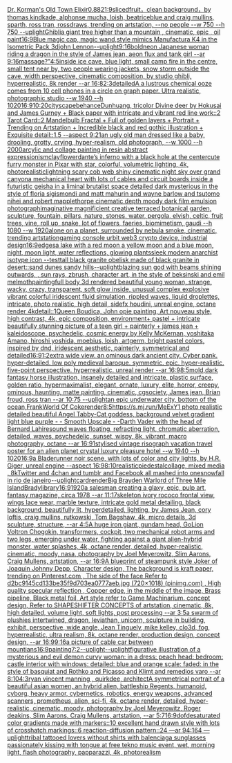 [Dr. Korman's Old Town Elixir](https://www.ebank.nz/aiartgenerator?category=Dr.%20Korman%27s%20Old%20Town%20Elixir)[0.88](https://www.ebank.nz/aiartgenerator?category=0.88)[21:9](https://www.ebank.nz/aiartgenerator?category=21%3A9)[sliced ​​fruit，clean background，by thomas kindkade, alphonse mucha, loish, beatriceblue and craig mullins, sparth, ross tran, rossdraws, trending on artstation, --no people --w 750 --h 750 --uplight](https://www.ebank.nz/aiartgenerator?category=sliced%20%E2%80%8B%E2%80%8Bfruit%EF%BC%8Cclean%20background%EF%BC%8Cby%20thomas%20kindkade%2C%20alphonse%20mucha%2C%20loish%2C%20beatriceblue%20and%20craig%20mullins%2C%20sparth%2C%20ross%20tran%2C%20rossdraws%2C%20trending%20on%20artstation%2C%20--no%20people%20--w%20750%20--h%20750%20--uplight)[Ghibli](https://www.ebank.nz/aiartgenerator?category=Ghibli)[a giant tree higher than a mountain , cinematic, epic , oil paint](https://www.ebank.nz/aiartgenerator?category=a%20giant%20tree%20higher%20than%20a%20mountain%20%2C%20cinematic%2C%20epic%20%2C%20oil%20paint)[16:9](https://www.ebank.nz/aiartgenerator?category=16%3A9)[Blue magic cap, magic wand,style mimics Manufactura K4 in the Isometric Pack 3d](https://www.ebank.nz/aiartgenerator?category=Blue%20magic%20cap%2C%20magic%20wand%2Cstyle%20mimics%20Manufactura%20K4%20in%20the%20Isometric%20Pack%203d)[john Lennon](https://www.ebank.nz/aiartgenerator?category=john%20Lennon)[--uplight](https://www.ebank.nz/aiartgenerator?category=--uplight)[9:16](https://www.ebank.nz/aiartgenerator?category=9%3A16)[bold](https://www.ebank.nz/aiartgenerator?category=bold)[neon Japanese woman riding a dragon in the style of James jean, aeon flux and tank girl --ar 9:16](https://www.ebank.nz/aiartgenerator?category=neon%20Japanese%20woman%20riding%20a%20dragon%20in%20the%20style%20of%20James%20jean%2C%20aeon%20flux%20and%20tank%20girl%20--ar%209%3A16)[massage?"](https://www.ebank.nz/aiartgenerator?category=massage%3F%22)[4:5](https://www.ebank.nz/aiartgenerator?category=4%3A5)[inside ice cave, blue light, small camp fire in the centre, small tent near by, two people wearing jackets, snow storm outside the cave, width perspective, cinematic composition, by studio ghibli, hyperrealistic, 8k render --ar 16:8](https://www.ebank.nz/aiartgenerator?category=inside%20ice%20cave%2C%20blue%20light%2C%20small%20camp%20fire%20in%20the%20centre%2C%20small%20tent%20near%20by%2C%20two%20people%20wearing%20jackets%2C%20snow%20storm%20outside%20the%20cave%2C%20width%20perspective%2C%20cinematic%20composition%2C%20by%20studio%20ghibli%2C%20hyperrealistic%2C%208k%20render%20--ar%2016%3A8)[2:3](https://www.ebank.nz/aiartgenerator?category=2%3A3)[detailed](https://www.ebank.nz/aiartgenerator?category=detailed)[A a lustrous chemical ooze comes from 10 cell phones in a circle on graph paper. Ultra realistic, photographic studio --w 1940 --h 1020](https://www.ebank.nz/aiartgenerator?category=A%20a%20lustrous%20chemical%20ooze%20comes%20from%2010%20cell%20phones%20in%20a%20circle%20on%20graph%20paper.%20Ultra%20realistic%2C%20photographic%20studio%20--w%201940%20--h%201020)[16:9](https://www.ebank.nz/aiartgenerator?category=16%3A9)[10:20](https://www.ebank.nz/aiartgenerator?category=10%3A20)[cityscape](https://www.ebank.nz/aiartgenerator?category=cityscape)[behance](https://www.ebank.nz/aiartgenerator?category=behance)[Dunhuang, tricolor Divine deer by Hokusai and James Gurney + Black paper with intricate and vibrant red line work::2 Tarot Card::2 Mandelbulb Fractal + Full of golden layers + Portrait + Trending on Artstation + Incredible black and red gothic illustration + Exquisite detail::1.5 --aspect 9:21](https://www.ebank.nz/aiartgenerator?category=Dunhuang%2C%20tricolor%20Divine%20deer%20by%20Hokusai%20and%20James%20Gurney%20%2B%20Black%20paper%20with%20intricate%20and%20vibrant%20red%20line%20work%3A%3A2%20Tarot%20Card%3A%3A2%20Mandelbulb%20Fractal%20%2B%20Full%20of%20golden%20layers%20%2B%20Portrait%20%2B%20Trending%20on%20Artstation%20%2B%20Incredible%20black%20and%20red%20gothic%20illustration%20%2B%20Exquisite%20detail%3A%3A1.5%20--aspect%209%3A21)[an ugly old man dressed like a baby, drooling, grotty, crying, hyper-realism, old photograph, --w 1000 --h 2000](https://www.ebank.nz/aiartgenerator?category=an%20ugly%20old%20man%20dressed%20like%20a%20baby%2C%20drooling%2C%20grotty%2C%20crying%2C%20hyper-realism%2C%20old%20photograph%2C%20--w%201000%20--h%202000)[arcylic and collage painting in resin abstract expressionism](https://www.ebank.nz/aiartgenerator?category=arcylic%20and%20collage%20painting%20in%20resin%20abstract%20expressionism)[clay](https://www.ebank.nz/aiartgenerator?category=clay)[flower](https://www.ebank.nz/aiartgenerator?category=flower)[dante’s inferno with a black hole at the center](https://www.ebank.nz/aiartgenerator?category=dante%E2%80%99s%20inferno%20with%20a%20black%20hole%20at%20the%20center)[cute furry monster in Pixar with star, colorful, volumetric lighting, 4k, photorealistic](https://www.ebank.nz/aiartgenerator?category=cute%20furry%20monster%20in%20Pixar%20with%20star%2C%20colorful%2C%20volumetric%20lighting%2C%204k%2C%20photorealistic)[lightning scary cob web shiny cinematic night sky over grand canyon](https://www.ebank.nz/aiartgenerator?category=lightning%20scary%20cob%20web%20shiny%20cinematic%20night%20sky%20over%20grand%20canyon)[a mechanical heart with lots of cables and circuit boards inside a futuristic geisha in a liminal brutalist space detailed dark mysterious in the style of floria sigismondi and matt mahurin and wayne barlow and tsutomo nihei and robert mapplethorpe cinematic depth moody dark film emulsion photograph](https://www.ebank.nz/aiartgenerator?category=a%20mechanical%20heart%20with%20lots%20of%20cables%20and%20circuit%20boards%20inside%20a%20futuristic%20geisha%20in%20a%20liminal%20brutalist%20space%20detailed%20dark%20mysterious%20in%20the%20style%20of%20floria%20sigismondi%20and%20matt%20mahurin%20and%20wayne%20barlow%20and%20tsutomo%20nihei%20and%20robert%20mapplethorpe%20cinematic%20depth%20moody%20dark%20film%20emulsion%20photograph)[imaginative magnificient creative terraced botanical garden, sculpture, fountain, pillars, nature, stones, water, pergola, elvish, celtic, fruit trees, vine, roll up, snake, lot of flowers, faeries, biomimetism, gaudi --h 1080 --w 1920](https://www.ebank.nz/aiartgenerator?category=imaginative%20magnificient%20creative%20terraced%20botanical%20garden%2C%20sculpture%2C%20fountain%2C%20pillars%2C%20nature%2C%20stones%2C%20water%2C%20pergola%2C%20elvish%2C%20celtic%2C%20fruit%20trees%2C%20vine%2C%20roll%20up%2C%20snake%2C%20lot%20of%20flowers%2C%20faeries%2C%20biomimetism%2C%20gaudi%20--h%201080%20--w%201920)[alone on a planet, surrounded by nebula smoke, cinematic, trending artstation](https://www.ebank.nz/aiartgenerator?category=alone%20on%20a%20planet%2C%20surrounded%20by%20nebula%20smoke%2C%20cinematic%2C%20trending%20artstation)[gaming console urbit web3 crypto device, industrial design](https://www.ebank.nz/aiartgenerator?category=gaming%20console%20urbit%20web3%20crypto%20device%2C%20industrial%20design)[16:9](https://www.ebank.nz/aiartgenerator?category=16%3A9)[edges](https://www.ebank.nz/aiartgenerator?category=edges)[a lake with a red moon a yellow moon and a blue moon, night, moon light, water reflections, glowing plants](https://www.ebank.nz/aiartgenerator?category=a%20lake%20with%20a%20red%20moon%20a%20yellow%20moon%20and%20a%20blue%20moon%2C%20night%2C%20moon%20light%2C%20water%20reflections%2C%20glowing%20plants)[sleek modern anarchist isotype icon --test](https://www.ebank.nz/aiartgenerator?category=sleek%20modern%20anarchist%20isotype%20icon%20--test)[tall black granite obelisk made of black granite in desert::sand dunes sandy hills](https://www.ebank.nz/aiartgenerator?category=tall%20black%20granite%20obelisk%20made%20of%20black%20granite%20in%20desert%3A%3Asand%20dunes%20sandy%20hills)[--uplight](https://www.ebank.nz/aiartgenerator?category=--uplight)[blazing sun god with beams shining outwards, , sun rays, zbrush, character art, in the style of beksinski and emil melmoth](https://www.ebank.nz/aiartgenerator?category=blazing%20sun%20god%20with%20beams%20shining%20outwards%2C%20%2C%20sun%20rays%2C%20zbrush%2C%20character%20art%2C%20in%20the%20style%20of%20beksinski%20and%20emil%20melmoth)[painting](https://www.ebank.nz/aiartgenerator?category=painting)[full body 3d rendered beautiful young woman,  strange, wacky, crazy, transparent, soft glow inside, unusual complex explosive vibrant colorful iridescent  fluid simulation, rippled waves, liquid droplettes, intricate, photo realistic, high detail, sidefx houdini, unreal engine, octane render 4k](https://www.ebank.nz/aiartgenerator?category=full%20body%203d%20rendered%20beautiful%20young%20woman%2C%20%20strange%2C%20wacky%2C%20crazy%2C%20transparent%2C%20soft%20glow%20inside%2C%20unusual%20complex%20explosive%20vibrant%20colorful%20iridescent%20%20fluid%20simulation%2C%20rippled%20waves%2C%20liquid%20droplettes%2C%20intricate%2C%20photo%20realistic%2C%20high%20detail%2C%20sidefx%20houdini%2C%20unreal%20engine%2C%20octane%20render%204k)[detail::1](https://www.ebank.nz/aiartgenerator?category=detail%3A%3A1)[Queen Boudica, John opie painting, Art nouveau style, high contrast, 4k, epic composition, environment](https://www.ebank.nz/aiartgenerator?category=Queen%20Boudica%2C%20John%20opie%20painting%2C%20Art%20nouveau%20style%2C%20high%20contrast%2C%204k%2C%20epic%20composition%2C%20environment)[+ pastel +  intricate beautifully stunning picture of a teen girl + painterly + james jean + kaleidoscope, psychedelic, cosmic energy by Kelly McKernan, yoshitaka Amano, hiroshi yoshida, moebius, loish, artgerm, bright pastel colors, inspired by dnd, iridescent aesthetic, painterly, symmetrical and detailed](https://www.ebank.nz/aiartgenerator?category=%2B%20pastel%20%2B%20%20intricate%20beautifully%20stunning%20picture%20of%20a%20teen%20girl%20%2B%20painterly%20%2B%20james%20jean%20%2B%20kaleidoscope%2C%20psychedelic%2C%20cosmic%20energy%20by%20Kelly%20McKernan%2C%20yoshitaka%20Amano%2C%20hiroshi%20yoshida%2C%20moebius%2C%20loish%2C%20artgerm%2C%20bright%20pastel%20colors%2C%20inspired%20by%20dnd%2C%20iridescent%20aesthetic%2C%20painterly%2C%20symmetrical%20and%20detailed)[16:9](https://www.ebank.nz/aiartgenerator?category=16%3A9)[1:2](https://www.ebank.nz/aiartgenerator?category=1%3A2)[extra wide view. an ominous dark ancient city. Cyber pank. hyper-detailed. low poly medieval baroque. symmetric. epic. hyper-realistic. five-point perspective. hyperrealistic. unreal render --ar 16:9](https://www.ebank.nz/aiartgenerator?category=extra%20wide%20view.%20an%20ominous%20dark%20ancient%20city.%20Cyber%20pank.%20hyper-detailed.%20low%20poly%20medieval%20baroque.%20symmetric.%20epic.%20hyper-realistic.%20five-point%20perspective.%20hyperrealistic.%20unreal%20render%20--ar%2016%3A9)[8:5](https://www.ebank.nz/aiartgenerator?category=8%3A5)[mold,](https://www.ebank.nz/aiartgenerator?category=mold%2C)[dark fantasy horse illustration, insanely detailed and intricate, plastic surface, golden ratio, hypermaximalist, elegant, ornate, luxury, elite, horror, creepy, ominous, haunting, matte painting, cinematic, cgsociety, James jean, Brian froud, ross tran --ar 10:75 --uplight](https://www.ebank.nz/aiartgenerator?category=dark%20fantasy%20horse%20illustration%2C%20insanely%20detailed%20and%20intricate%2C%20plastic%20surface%2C%20golden%20ratio%2C%20hypermaximalist%2C%20elegant%2C%20ornate%2C%20luxury%2C%20elite%2C%20horror%2C%20creepy%2C%20ominous%2C%20haunting%2C%20matte%20painting%2C%20cinematic%2C%20cgsociety%2C%20James%20jean%2C%20Brian%20froud%2C%20ross%20tran%20--ar%2010%3A75%20--uplight)[an epic underwater city, bottom of the ocean,](https://www.ebank.nz/aiartgenerator?category=an%20epic%20underwater%20city%2C%20bottom%20of%20the%20ocean%2C)[Frank](https://www.ebank.nz/aiartgenerator?category=Frank)[World Of Coke](https://www.ebank.nz/aiartgenerator?category=World%20Of%20Coke)[render](https://www.ebank.nz/aiartgenerator?category=render)[8:5](https://www.ebank.nz/aiartgenerator?category=8%3A5)[https://s.mj.run/MeExY1  photo realistic detailed beautiful Angel Tabby-Cat goddess, background velvet gradient light blue purple - - Smooth Upscale - -](https://www.ebank.nz/aiartgenerator?category=https%3A//s.mj.run/MeExY1%20%20photo%20realistic%20detailed%20beautiful%20Angel%20Tabby-Cat%20goddess%2C%20background%20velvet%20gradient%20light%20blue%20purple%20-%20-%20Smooth%20Upscale%20-%20-)[Darth Vader with the head of Bernard Lahire](https://www.ebank.nz/aiartgenerator?category=Darth%20Vader%20with%20the%20head%20of%20Bernard%20Lahire)[sound waves floating, refracting light, chromatic aberration, detailed, waves, psychedelic, sunset, wispy, 8k, vibrant, macro photography, octane --ar 16:9](https://www.ebank.nz/aiartgenerator?category=sound%20waves%20floating%2C%20refracting%20light%2C%20chromatic%20aberration%2C%20detailed%2C%20waves%2C%20psychedelic%2C%20sunset%2C%20wispy%2C%208k%2C%20vibrant%2C%20macro%20photography%2C%20octane%20--ar%2016%3A9)[1](https://www.ebank.nz/aiartgenerator?category=1)[stylised vintage risograph vacation travel poster for an alien planet crystal luxury pleasure hotel  --w 1940 --h 1020](https://www.ebank.nz/aiartgenerator?category=stylised%20vintage%20risograph%20vacation%20travel%20poster%20for%20an%20alien%20planet%20crystal%20luxury%20pleasure%20hotel%20%20--w%201940%20--h%201020)[16:9](https://www.ebank.nz/aiartgenerator?category=16%3A9)[a Bladerunner noir scene, with lots of color and city lights, by H.R. Giger, unreal engine --aspect 16:9](https://www.ebank.nz/aiartgenerator?category=a%20Bladerunner%20noir%20scene%2C%20with%20lots%20of%20color%20and%20city%20lights%2C%20by%20H.R.%20Giger%2C%20unreal%20engine%20--aspect%2016%3A9)[8:10](https://www.ebank.nz/aiartgenerator?category=8%3A10)[realistic](https://www.ebank.nz/aiartgenerator?category=realistic)[piedestal](https://www.ebank.nz/aiartgenerator?category=piedestal)[collage, mixed media , 8k](https://www.ebank.nz/aiartgenerator?category=collage%2C%20mixed%20media%20%2C%208k)[Twitter and 4chan and tumblr and Facebook all mashed into one](https://www.ebank.nz/aiartgenerator?category=Twitter%20and%204chan%20and%20tumblr%20and%20Facebook%20all%20mashed%20into%20one)[snowfall in rio de janeiro](https://www.ebank.nz/aiartgenerator?category=snowfall%20in%20rio%20de%20janeiro)[--uplight](https://www.ebank.nz/aiartgenerator?category=--uplight)[card](https://www.ebank.nz/aiartgenerator?category=card)[render](https://www.ebank.nz/aiartgenerator?category=render)[Big Brayden Warlord of Three Mile Island](https://www.ebank.nz/aiartgenerator?category=Big%20Brayden%20Warlord%20of%20Three%20Mile%20Island)[Brady](https://www.ebank.nz/aiartgenerator?category=Brady)[library](https://www.ebank.nz/aiartgenerator?category=library)[16:9](https://www.ebank.nz/aiartgenerator?category=16%3A9)[1920](https://www.ebank.nz/aiartgenerator?category=1920)[a salesman creating a glaxy, epic, pulp art, fantasy magazine, circa 1978 --ar 11:17](https://www.ebank.nz/aiartgenerator?category=a%20salesman%20creating%20a%20glaxy%2C%20epic%2C%20pulp%20art%2C%20fantasy%20magazine%2C%20circa%201978%20--ar%2011%3A17)[skeleton ivory rococo frontal view, wings lace wear, marble texture, intricate gold metal detailing, black background, beautifully lit, hyperdetailed, lighting, by James Jean, cory loftis, craig mullins, rutkowski, Tom Bagshaw, 4k, micro details, 3d sculpture, structure, --ar 4:5](https://www.ebank.nz/aiartgenerator?category=skeleton%20ivory%20rococo%20frontal%20view%2C%20wings%20lace%20wear%2C%20marble%20texture%2C%20intricate%20gold%20metal%20detailing%2C%20black%20background%2C%20beautifully%20lit%2C%20hyperdetailed%2C%20lighting%2C%20by%20James%20Jean%2C%20cory%20loftis%2C%20craig%20mullins%2C%20rutkowski%2C%20Tom%20Bagshaw%2C%204k%2C%20micro%20details%2C%203d%20sculpture%2C%20structure%2C%20--ar%204%3A5)[A huge iron giant, gundam head, GoLion Voltron Chogokin, transformers, cockpit, two mechanical robot arms and two legs, emerging under water, fighting against a giant alien-hybrid monster, water splashes, 4k, octane render, detailed, hyper-realistic, cinematic, moody, nasa, photography by Joel Meyerowitz, Slim Aarons, Craig Mullens, artstation, --ar 16:9](https://www.ebank.nz/aiartgenerator?category=A%20huge%20iron%20giant%2C%20gundam%20head%2C%20GoLion%20Voltron%20Chogokin%2C%20transformers%2C%20cockpit%2C%20two%20mechanical%20robot%20arms%20and%20two%20legs%2C%20emerging%20under%20water%2C%20fighting%20against%20a%20giant%20alien-hybrid%20monster%2C%20water%20splashes%2C%204k%2C%20octane%20render%2C%20detailed%2C%20hyper-realistic%2C%20cinematic%2C%20moody%2C%20nasa%2C%20photography%20by%20Joel%20Meyerowitz%2C%20Slim%20Aarons%2C%20Craig%20Mullens%2C%20artstation%2C%20--ar%2016%3A9)[A blueprint of steampunk style Joker of Joaquin Johnny Depp,  Character design, The background is kraft paper,  trending on Pinterest.com  , The side of the face Refer to d2bc9145cd133be35f9d703ea0777aeb.jpg (720×1018) (pinimg.com)  , High quality specular reflection ,  Copper  edge, in the middle of the image, Brass pipeline,  Black metal foil,  Art style refer to Game Machinarium.  concept design, Refer to SHAPESHIFTER CONCEPTS  of artstation, cinematic,  8k, high detailed,  volume light,  soft lights,  post processing    --ar 3:5](https://www.ebank.nz/aiartgenerator?category=A%20blueprint%20of%20steampunk%20style%20Joker%20of%20Joaquin%20Johnny%20Depp%2C%20%20Character%20design%2C%20The%20background%20is%20kraft%20paper%2C%20%20trending%20on%20Pinterest.com%20%20%2C%20The%20side%20of%20the%20face%20Refer%20to%20d2bc9145cd133be35f9d703ea0777aeb.jpg%20%28720%C3%971018%29%20%28pinimg.com%29%20%20%2C%20High%20quality%20specular%20reflection%20%2C%20%20Copper%20%20edge%2C%20in%20the%20middle%20of%20the%20image%2C%20Brass%20pipeline%2C%20%20Black%20metal%20foil%2C%20%20Art%20style%20refer%20to%20Game%20Machinarium.%20%20concept%20design%2C%20Refer%20to%20SHAPESHIFTER%20CONCEPTS%20%20of%20artstation%2C%20cinematic%2C%20%208k%2C%20high%20detailed%2C%20%20volume%20light%2C%20%20soft%20lights%2C%20%20post%20processing%20%20%20%20--ar%203%3A5)[a swarm of plushies intertwined, dragon, leviathan, unicorn, sculpture in building, exhibit, perspective, wide angle, Jean Tinguely, mike kelley, clo3d, fog, hyperrealistic, ultra realism, 8k, octane render, production design, concept design, --ar 16:9](https://www.ebank.nz/aiartgenerator?category=a%20swarm%20of%20plushies%20intertwined%2C%20dragon%2C%20leviathan%2C%20unicorn%2C%20sculpture%20in%20building%2C%20exhibit%2C%20perspective%2C%20wide%20angle%2C%20Jean%20Tinguely%2C%20mike%20kelley%2C%20clo3d%2C%20fog%2C%20hyperrealistic%2C%20ultra%20realism%2C%208k%2C%20octane%20render%2C%20production%20design%2C%20concept%20design%2C%20--ar%2016%3A9)[9:16](https://www.ebank.nz/aiartgenerator?category=9%3A16)[a picture of cable car between mountians](https://www.ebank.nz/aiartgenerator?category=a%20picture%20of%20cable%20car%20between%20mountians)[16:9](https://www.ebank.nz/aiartgenerator?category=16%3A9)[painting](https://www.ebank.nz/aiartgenerator?category=painting)[7:2](https://www.ebank.nz/aiartgenerator?category=7%3A2)[](https://www.ebank.nz/aiartgenerator?category=)[--uplight](https://www.ebank.nz/aiartgenerator?category=--uplight)[--uplight](https://www.ebank.nz/aiartgenerator?category=--uplight)[figurative illustration of a mysterious and evil demon curvy woman: in a dress: peach head: bedroom: castle interior with windows: detailed: blue and orange scale: faded: in the style of basquiat and Rothko and Picasso and Klimt and remedios varo --ar 8:10](https://www.ebank.nz/aiartgenerator?category=figurative%20illustration%20of%20a%20mysterious%20and%20evil%20demon%20curvy%20woman%3A%20in%20a%20dress%3A%20peach%20head%3A%20bedroom%3A%20castle%20interior%20with%20windows%3A%20detailed%3A%20blue%20and%20orange%20scale%3A%20faded%3A%20in%20the%20style%20of%20basquiat%20and%20Rothko%20and%20Picasso%20and%20Klimt%20and%20remedios%20varo%20--ar%208%3A10)[4:3](https://www.ebank.nz/aiartgenerator?category=4%3A3)[ryan vincent manning , quirkdee, architect](https://www.ebank.nz/aiartgenerator?category=ryan%20vincent%20manning%20%2C%20quirkdee%2C%20architect)[A symmetrical portrait of a beautiful asian women, an hybrid alien, battleship Regents, humanoid, cyborg, heavy armor, cybernetics, robotics, energy weapons, advanced scanners, prometheus, alien, sci-fi, 4k, octane render, detailed, hyper-realistic, cinematic, moody, photography by Joel Meyerowitz, Roger deakins, Slim Aarons, Craig Mullens, artstation, --ar 5:7](https://www.ebank.nz/aiartgenerator?category=A%20symmetrical%20portrait%20of%20a%20beautiful%20asian%20women%2C%20an%20hybrid%20alien%2C%20battleship%20Regents%2C%20humanoid%2C%20cyborg%2C%20heavy%20armor%2C%20cybernetics%2C%20robotics%2C%20energy%20weapons%2C%20advanced%20scanners%2C%20prometheus%2C%20alien%2C%20sci-fi%2C%204k%2C%20octane%20render%2C%20detailed%2C%20hyper-realistic%2C%20cinematic%2C%20moody%2C%20photography%20by%20Joel%20Meyerowitz%2C%20Roger%20deakins%2C%20Slim%20Aarons%2C%20Craig%20Mullens%2C%20artstation%2C%20--ar%205%3A7)[16:9](https://www.ebank.nz/aiartgenerator?category=16%3A9)[dof](https://www.ebank.nz/aiartgenerator?category=dof)[desaturated color gradients made with markers::10 excellent hand drawn style with lots of crosshatch markings::6 reaction-diffusion pattern::24 —ar 94:164 —uplight](https://www.ebank.nz/aiartgenerator?category=desaturated%20color%20gradients%20made%20with%20markers%3A%3A10%20excellent%20hand%20drawn%20style%20with%20lots%20of%20crosshatch%20markings%3A%3A6%20reaction-diffusion%20pattern%3A%3A24%20%E2%80%94ar%2094%3A164%20%E2%80%94uplight)[tribal tattooed lovers without shirts with balenciaga sunglasses passionately kissing with tongue at free tekno music event, wet, morning light, flash photography, papparazzi, 4k, photorealism](https://www.ebank.nz/aiartgenerator?category=tribal%20tattooed%20lovers%20without%20shirts%20with%20balenciaga%20sunglasses%20passionately%20kissing%20with%20tongue%20at%20free%20tekno%20music%20event%2C%20wet%2C%20morning%20light%2C%20flash%20photography%2C%20papparazzi%2C%204k%2C%20photorealism)